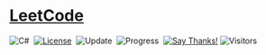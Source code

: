 # [LeetCode](https://leetcode.com/problemset/all/)

![C#](https://img.shields.io/badge/-C%23-green?logo=CSharp)&nbsp;
[![License](https://img.shields.io/badge/license-MIT-blue.svg)](./LICENSE.md)&nbsp;
![Update](https://img.shields.io/badge/update-weekly-green.svg)&nbsp;
![Progress](https://img.shields.io/badge/progress-8%20%2F%202188-ff69b4.svg)&nbsp;
[![Say Thanks!](https://img.shields.io/badge/Say%20Thanks-!-1EAEDB.svg)](https://saythanks.io/to/sahilucoe)
![Visitors](https://visitor-badge.laobi.icu/badge?page_id=sahilucoe.leetcode.solutions)
